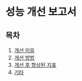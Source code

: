 # 성능 개선 보고서

## 목차

1. [개선 이유](#개선-이유)
2. [개선 방법](#개선-방법)
3. [개선 후 향상된 지표](#개선-후-향상된-지표)
4. [기타](#기타)
